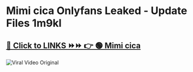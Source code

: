 
 # Mimi cica Onlyfans Leaked - Update Files 1m9kl

## <h2><a href="https://clipsfans.com/Mimi_cica&ref=git">🔗 Click to LINKS ⏩⏩ 👉 🟢 Mimi cica </a></h2>

<a href="https://clipsfans.com/Mimi_cica&ref=git" rel="nofollow" data-target="animated-image.originalLink"><img src="https://i.ibb.co.com/xMMVF88/686577567.gif" alt="Viral Video Original" style="max-width: 100%; display: inline-block;" data-target="animated-image.originalImage"></a>

